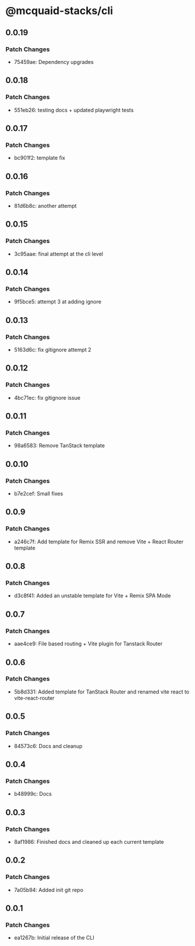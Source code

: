 # @mcquaid-stacks/cli

## 0.0.19

### Patch Changes

- 75459ae: Dependency upgrades

## 0.0.18

### Patch Changes

- 551eb26: testing docs + updated playwright tests

## 0.0.17

### Patch Changes

- bc901f2: template fix

## 0.0.16

### Patch Changes

- 81d6b8c: another attempt

## 0.0.15

### Patch Changes

- 3c95aae: final attempt at the cli level

## 0.0.14

### Patch Changes

- 9f5bce5: attempt 3 at adding ignore

## 0.0.13

### Patch Changes

- 5163d6c: fix gitignore attempt 2

## 0.0.12

### Patch Changes

- 4bc71ec: fix gitignore issue

## 0.0.11

### Patch Changes

- 98a6583: Remove TanStack template

## 0.0.10

### Patch Changes

- b7e2cef: Small fixes

## 0.0.9

### Patch Changes

- a246c7f: Add template for Remix SSR and remove Vite + React Router template

## 0.0.8

### Patch Changes

- d3c8f41: Added an unstable template for Vite + Remix SPA Mode

## 0.0.7

### Patch Changes

- aae4ce9: File based routing + Vite plugin for Tanstack Router

## 0.0.6

### Patch Changes

- 5b8d331: Added template for TanStack Router and renamed vite react to vite-react-router

## 0.0.5

### Patch Changes

- 84573c6: Docs and cleanup

## 0.0.4

### Patch Changes

- b48999c: Docs

## 0.0.3

### Patch Changes

- 8af1986: Finished docs and cleaned up each current template

## 0.0.2

### Patch Changes

- 7a05b94: Added init git repo

## 0.0.1

### Patch Changes

- ea1267b: Initial release of the CLI
